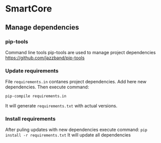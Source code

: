 # SmartCore

## Manage dependencies

### pip-tools
Command line tools pip-tools are used to manage project dependencies
https://github.com/jazzband/pip-tools

### Update requirements
File `requirements.in` contanes project dependencies. Add here new dependencies.
Then execute command:
```bash
pip-compile requirements.in
```
It will generate `requirements.txt` with actual versions.

### Install requirements
After puling updates with new dependencies execute command:
`pip install -r requirements.txt`
It will update all dependencies
